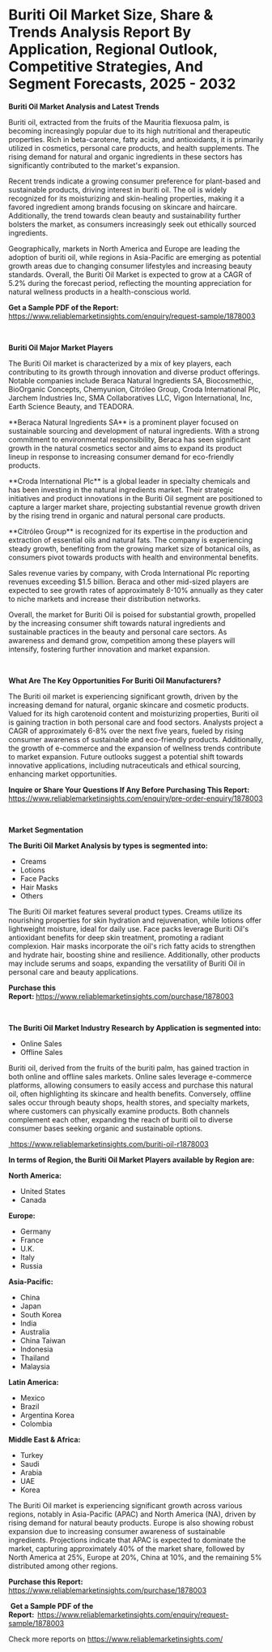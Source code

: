 <p><h1>Buriti Oil Market Size, Share & Trends Analysis Report By Application, Regional Outlook, Competitive Strategies, And Segment Forecasts, 2025 - 2032</h1></p><p><strong>Buriti Oil Market Analysis and Latest Trends</strong></p>
<p><p>Buriti oil, extracted from the fruits of the Mauritia flexuosa palm, is becoming increasingly popular due to its high nutritional and therapeutic properties. Rich in beta-carotene, fatty acids, and antioxidants, it is primarily utilized in cosmetics, personal care products, and health supplements. The rising demand for natural and organic ingredients in these sectors has significantly contributed to the market's expansion.</p><p>Recent trends indicate a growing consumer preference for plant-based and sustainable products, driving interest in buriti oil. The oil is widely recognized for its moisturizing and skin-healing properties, making it a favored ingredient among brands focusing on skincare and haircare. Additionally, the trend towards clean beauty and sustainability further bolsters the market, as consumers increasingly seek out ethically sourced ingredients.</p><p>Geographically, markets in North America and Europe are leading the adoption of buriti oil, while regions in Asia-Pacific are emerging as potential growth areas due to changing consumer lifestyles and increasing beauty standards. Overall, the Buriti Oil Market is expected to grow at a CAGR of 5.2% during the forecast period, reflecting the mounting appreciation for natural wellness products in a health-conscious world.</p></p>
<p><strong>Get a Sample PDF of the Report:&nbsp;</strong> <a href="https://www.reliablemarketinsights.com/enquiry/request-sample/1878003?utm_campaign=2981&utm_medium=2&utm_source=Github&utm_content=ia&utm_term=05042025&utm_id=buriti-oil">https://www.reliablemarketinsights.com/enquiry/request-sample/1878003</a></p>
<p>&nbsp;</p>
<p><strong>Buriti Oil Major Market Players</strong></p>
<p><p>The Buriti Oil market is characterized by a mix of key players, each contributing to its growth through innovation and diverse product offerings. Notable companies include Beraca Natural Ingredients SA, Biocosmethic, BioOrganic Concepts, Chemyunion, Citróleo Group, Croda International Plc, Jarchem Industries Inc, SMA Collaboratives LLC, Vigon International, Inc, Earth Science Beauty, and TEADORA.</p><p>**Beraca Natural Ingredients SA** is a prominent player focused on sustainable sourcing and development of natural ingredients. With a strong commitment to environmental responsibility, Beraca has seen significant growth in the natural cosmetics sector and aims to expand its product lineup in response to increasing consumer demand for eco-friendly products.</p><p>**Croda International Plc** is a global leader in specialty chemicals and has been investing in the natural ingredients market. Their strategic initiatives and product innovations in the Buriti Oil segment are positioned to capture a larger market share, projecting substantial revenue growth driven by the rising trend in organic and natural personal care products.</p><p>**Citróleo Group** is recognized for its expertise in the production and extraction of essential oils and natural fats. The company is experiencing steady growth, benefiting from the growing market size of botanical oils, as consumers pivot towards products with health and environmental benefits.</p><p>Sales revenue varies by company, with Croda International Plc reporting revenues exceeding $1.5 billion. Beraca and other mid-sized players are expected to see growth rates of approximately 8-10% annually as they cater to niche markets and increase their distribution networks.</p><p>Overall, the market for Buriti Oil is poised for substantial growth, propelled by the increasing consumer shift towards natural ingredients and sustainable practices in the beauty and personal care sectors. As awareness and demand grow, competition among these players will intensify, fostering further innovation and market expansion.</p></p>
<p>&nbsp;</p>
<p><strong>What Are The Key Opportunities For Buriti Oil Manufacturers?</strong></p>
<p><p>The Buriti oil market is experiencing significant growth, driven by the increasing demand for natural, organic skincare and cosmetic products. Valued for its high carotenoid content and moisturizing properties, Buriti oil is gaining traction in both personal care and food sectors. Analysts project a CAGR of approximately 6-8% over the next five years, fueled by rising consumer awareness of sustainable and eco-friendly products. Additionally, the growth of e-commerce and the expansion of wellness trends contribute to market expansion. Future outlooks suggest a potential shift towards innovative applications, including nutraceuticals and ethical sourcing, enhancing market opportunities.</p></p>
<p><strong>Inquire or Share Your Questions If Any Before Purchasing This Report:</strong> <a href="https://www.reliablemarketinsights.com/enquiry/pre-order-enquiry/1878003?utm_campaign=2981&utm_medium=2&utm_source=Github&utm_content=ia&utm_term=05042025&utm_id=buriti-oil">https://www.reliablemarketinsights.com/enquiry/pre-order-enquiry/1878003</a></p>
<p>&nbsp;</p>
<p><strong>Market Segmentation</strong></p>
<p><strong>The Buriti Oil Market Analysis by types is segmented into:</strong></p>
<p><ul><li>Creams</li><li>Lotions</li><li>Face Packs</li><li>Hair Masks</li><li>Others</li></ul></p>
<p><p>The Buriti Oil market features several product types. Creams utilize its nourishing properties for skin hydration and rejuvenation, while lotions offer lightweight moisture, ideal for daily use. Face packs leverage Buriti Oil's antioxidant benefits for deep skin treatment, promoting a radiant complexion. Hair masks incorporate the oil's rich fatty acids to strengthen and hydrate hair, boosting shine and resilience. Additionally, other products may include serums and soaps, expanding the versatility of Buriti Oil in personal care and beauty applications.</p></p>
<p><strong>Purchase this Report:&nbsp;</strong><a href="https://www.reliablemarketinsights.com/purchase/1878003?utm_campaign=2981&utm_medium=2&utm_source=Github&utm_content=ia&utm_term=05042025&utm_id=buriti-oil">https://www.reliablemarketinsights.com/purchase/1878003</a></p>
<p>&nbsp;</p>
<p><strong>The Buriti Oil Market Industry Research by Application is segmented into:</strong></p>
<p><ul><li>Online Sales</li><li>Offline Sales</li></ul></p>
<p><p>Buriti oil, derived from the fruits of the buriti palm, has gained traction in both online and offline sales markets. Online sales leverage e-commerce platforms, allowing consumers to easily access and purchase this natural oil, often highlighting its skincare and health benefits. Conversely, offline sales occur through beauty shops, health stores, and specialty markets, where customers can physically examine products. Both channels complement each other, expanding the reach of buriti oil to diverse consumer bases seeking organic and sustainable options.</p></p>
<p><a href="https://www.reliablemarketinsights.com/buriti-oil-r1878003?utm_campaign=2981&utm_medium=2&utm_source=Github&utm_content=ia&utm_term=05042025&utm_id=buriti-oil">&nbsp;https://www.reliablemarketinsights.com/buriti-oil-r1878003</a></p>
<p><strong>In terms of Region, the Buriti Oil Market Players available by Region are:</strong></p>
<p>
    <p> <strong> North America: </strong>
        <ul>
            <li>United States</li>
            <li>Canada</li>
        </ul>
        </p> 
    <p> <strong> Europe: </strong>
        <ul>
            <li>Germany</li>
            <li>France</li>
            <li>U.K.</li>
            <li>Italy</li>
            <li>Russia</li>
        </ul>
        </p> 
    <p> <strong> Asia-Pacific: </strong>
        <ul>
            <li>China</li>
            <li>Japan</li>
            <li>South Korea</li>
            <li>India</li>
            <li>Australia</li>
            <li>China Taiwan</li>
            <li>Indonesia</li>
            <li>Thailand</li>
            <li>Malaysia</li>
        </ul>
        </p> 
    <p> <strong> Latin America: </strong>
        <ul>
            <li>Mexico</li>
            <li>Brazil</li>
            <li>Argentina Korea</li>
            <li>Colombia</li>
        </ul>
        </p> 
    <p> <strong> Middle East & Africa: </strong>
        <ul>
            <li>Turkey</li>
            <li>Saudi</li>
            <li>Arabia</li>
            <li>UAE</li>
            <li>Korea</li>
        </ul>
    </p>
    </p>
<p><p>The Buriti Oil market is experiencing significant growth across various regions, notably in Asia-Pacific (APAC) and North America (NA), driven by rising demand for natural beauty products. Europe is also showing robust expansion due to increasing consumer awareness of sustainable ingredients. Projections indicate that APAC is expected to dominate the market, capturing approximately 40% of the market share, followed by North America at 25%, Europe at 20%, China at 10%, and the remaining 5% distributed among other regions.</p></p>
<p><strong>Purchase this Report: </strong><a href="https://www.reliablemarketinsights.com/purchase/1878003?utm_campaign=2981&utm_medium=2&utm_source=Github&utm_content=ia&utm_term=05042025&utm_id=buriti-oil">https://www.reliablemarketinsights.com/purchase/1878003</a></p>
<p>&nbsp;<strong>Get a Sample PDF of the Report:&nbsp;&nbsp;</strong><a href="https://www.reliablemarketinsights.com/enquiry/request-sample/1878003?utm_campaign=2981&utm_medium=2&utm_source=Github&utm_content=ia&utm_term=05042025&utm_id=buriti-oil">https://www.reliablemarketinsights.com/enquiry/request-sample/1878003</a></p>
<p><strong></strong></p>
<p>Check more reports on <a href="https://www.reliablemarketinsights.com/?utm_campaign=2981&utm_medium=2&utm_source=Github&utm_content=ia&utm_term=05042025&utm_id=buriti-oil">https://www.reliablemarketinsights.com/</a></p>